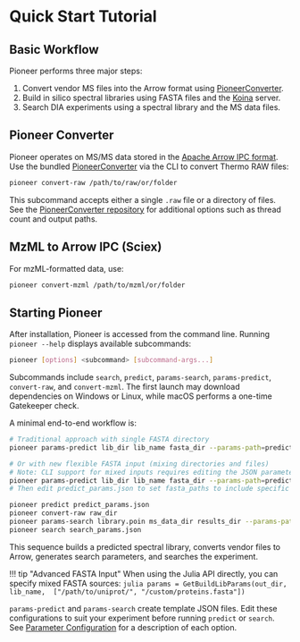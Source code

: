 # Quick Start Tutorial

## Basic Workflow
Pioneer performs three major steps:
1. Convert vendor MS files into the Arrow format using [PioneerConverter](https://github.com/nwamsley1/PioneerConverter).
2. Build in silico spectral libraries using FASTA files and the [Koina](https://koina.wilhelmlab.org/) server.
3. Search DIA experiments using a spectral library and the MS data files.

## Pioneer Converter
Pioneer operates on MS/MS data stored in the [Apache Arrow IPC format](https://arrow.apache.org/docs/python/ipc.html).
Use the bundled [PioneerConverter](https://github.com/nwamsley1/PioneerConverter) via the CLI to convert Thermo RAW files:

```bash
pioneer convert-raw /path/to/raw/or/folder
```

This subcommand accepts either a single `.raw` file or a directory of files. See the [PioneerConverter repository](https://github.com/nwamsley1/PioneerConverter) for additional options such as thread count and output paths.

## MzML to Arrow IPC (Sciex)
For mzML-formatted data, use:

```bash
pioneer convert-mzml /path/to/mzml/or/folder
```

## Starting Pioneer
After installation, Pioneer is accessed from the command line. Running `pioneer --help` displays available subcommands:

```bash
pioneer [options] <subcommand> [subcommand-args...]
```

Subcommands include `search`, `predict`, `params-search`, `params-predict`, `convert-raw`, and `convert-mzml`. The first launch may download dependencies on Windows or Linux, while macOS performs a one-time Gatekeeper check.

A minimal end-to-end workflow is:

```bash
# Traditional approach with single FASTA directory
pioneer params-predict lib_dir lib_name fasta_dir --params-path=predict_params.json

# Or with new flexible FASTA input (mixing directories and files)
# Note: CLI support for mixed inputs requires editing the JSON parameter file
pioneer params-predict lib_dir lib_name fasta_dir --params-path=predict_params.json
# Then edit predict_params.json to set fasta_paths to include specific files

pioneer predict predict_params.json
pioneer convert-raw raw_dir
pioneer params-search library.poin ms_data_dir results_dir --params-path=search_params.json
pioneer search search_params.json
```

This sequence builds a predicted spectral library, converts vendor files to Arrow, generates search parameters, and searches the experiment.

!!! tip "Advanced FASTA Input"
    When using the Julia API directly, you can specify mixed FASTA sources:
    ```julia
    params = GetBuildLibParams(out_dir, lib_name, 
        ["/path/to/uniprot/", "/custom/proteins.fasta"])
    ```

`params-predict` and `params-search` create template JSON files. Edit these
configurations to suit your experiment before running `predict` or `search`.
See [Parameter Configuration](parameters.md) for a description of each option.
